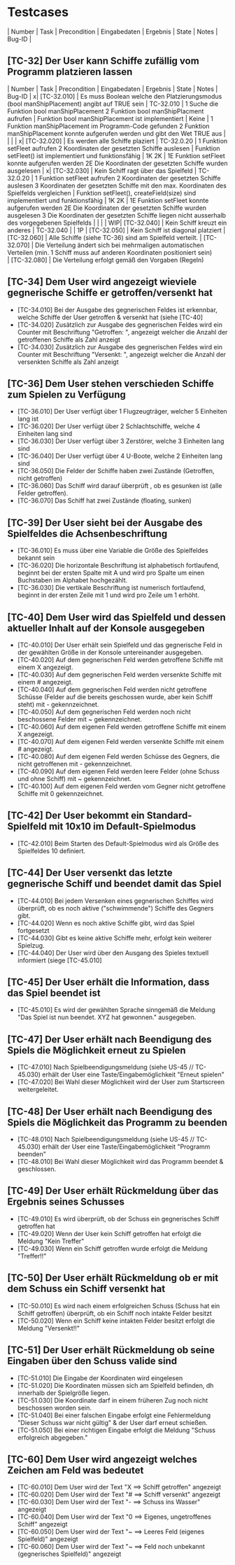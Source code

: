 # Testcases

| Number	  | Task | Precondition  | Eingabedaten	  | Ergebnis	   | State  | Notes |  Bug-ID |

## [TC-32] Der User kann Schiffe zufällig vom Programm platzieren lassen
| Number	  | Task | Precondition  | Eingabedaten	  | Ergebnis	   | State  | Notes |  Bug-ID |
x| [TC-32.010] | Es muss Boolean welche den Platzierungsmodus (bool manShipPlacement) angibt auf TRUE sein
| TC-32.010   | 1 Suche die Funktion bool manShipPlacement 2 Funktion bool manShipPlacment aufrufen | Funktion bool manShipPlacement ist implementiert | Keine | 1 Funktion manShipPlacement im Programm-Code gefunden 2 Funktion manShipPlacement konnte aufgerufen werden und gibt den Wet TRUE aus | |  |  |
x| [TC-32.020] | Es werden alle Schiffe plaziert 
| TC-32.0.20  | 1 Funktion setFleet aufrufen  2 Koordinaten der gesetzten Schiffe auslesen | Funktion setFleet() ist implementiert und funktionsfähig | 1K 2K  | 1E Funktion setFleet konnte aufgerufen werden 2E Die Koordinaten der gesetzten Schiffe wurden ausgelesen |
x| [TC-32.030] | Kein Schiff ragt über das Spielfeld
| TC-32.0.20  | 1 Funktion setFleet aufrufen  2 Koordinaten der gesetzten Schiffe auslesen 3 Koordinaten der gesetzten Schiffe mit den max. Koordinaten des Spielfelds vergleichen | Funktion setFleet(), createField(size) sind implementiert und funktionsfähig | 1K 2K  | 1E Funktion setFleet konnte aufgerufen werden 2E Die Koordinaten der gesetzten Schiffe wurden ausgelesen 3 Die Koordinaten der gesetzten Schiffe liegen nicht ausserhalb des vorgegebenen Spielfelds | | | |
WIP| [TC-32.040] | Kein Schiff kreuzt ein anderes
| TC-32.040 | | 1P 
| [TC-32.050] | Kein Schiff ist diagonal platziert 
| [TC-32.060] | Alle Schiffe (siehe TC-36) sind am Spielfeld verteilt. 
| [TC-32.070] | Die Verteilung ändert sich bei mehrmaligen automatischen Verteilen (min. 1 Schiff muss auf anderen Koordinaten positioniert sein)  
| [TC-32.080] | Die Verteilung erfolgt gemäß den Vorgaben (Regeln) 

## [TC-34] Dem User wird angezeigt wieviele gegnerische Schiffe er getroffen/versenkt hat
- [TC-34.010] Bei der Ausgabe des gegnerischen Feldes ist erkennbar, welche Schiffe der User getroffen & versenkt hat (siehe [TC-40]
- [TC-34.020] Zusätzlich zur Ausgabe des gegnerischen Feldes wird ein Counter mit Beschriftung "Getroffen: ", angezeigt welcher die Anzahl der getroffenen Schiffe als Zahl anzeigt 
- [TC-34.030] Zusätzlich zur Ausgabe des gegnerischen Feldes wird ein Counter mit Beschriftung "Versenkt: ", angezeigt welcher die Anzahl der versenkten Schiffe als Zahl anzeigt

## [TC-36] Dem User stehen verschieden Schiffe zum Spielen zu Verfügung
- [TC-36.010] Der User verfügt über 1 Flugzeugträger, welcher 5 Einheiten lang ist
- [TC-36.020] Der User verfügt über 2 Schlachtschiffe, welche 4 Einheiten lang sind
- [TC-36.030] Der User verfügt über 3 Zerstörer, welche 3 Einheiten lang sind
- [TC-36.040] Der User verfügt über 4 U-Boote, welche 2 Einheiten lang sind
- [TC-36.050] Die Felder der Schiffe haben zwei Zustände (Getroffen, nicht getroffen)
- [TC-36.060] Das Schiff wird darauf überprüft , ob es gesunken ist (alle Felder getroffen).
- [TC-36.070] Das Schiff hat zwei Zustände (floating, sunken)

## [TC-39] Der User sieht bei der Ausgabe des Spielfeldes die Achsenbeschriftung
- [TC-36.010] Es muss über eine Variable die Größe des Spielfeldes bekannt sein 
- [TC-36.020] Die horizontale Beschriftung ist alphabetisch fortlaufend, beginnt bei der ersten Spalte mit A und wird pro Spalte um einen Buchstaben im Alphabet hochgezählt.
- [TC-36.030] Die vertikale Beschriftung ist numerisch fortlaufend, beginnt in der ersten Zeile mit 1 und wird pro Zeile um 1 erhöht. 

## [TC-40] Dem User wird das Spielfeld und dessen aktueller Inhalt auf der Konsole ausgegeben
- [TC-40.010] Der User erhält sein Spielfeld und das gegnerische Feld in der gewählten Größe in der Konsole untereinander ausgegeben.
- [TC-40.020] Auf dem gegnerischen Feld werden getroffene Schiffe mit einem X angezeigt. 
- [TC-40.030] Auf dem gegnerischen Feld werden versenkte Schiffe mit einem # angezeigt.
- [TC-40.040] Auf dem gegnerischen Feld werden nicht getroffene Schüsse (Felder auf die bereits geschossen wurde, aber kein Schiff steht) mit - gekennzeichnet.
- [TC-40.050] Auf dem gegnerischen Feld werden noch nicht beschossene Felder mit ~ gekennzeichnet. 
- [TC-40.060] Auf dem eigenen Feld werden getroffene Schiffe mit einem X angezeigt. 
- [TC-40.070] Auf dem eigenen Feld werden versenkte Schiffe mit einem # angezeigt.
- [TC-40.080] Auf dem eigenen Feld werden Schüsse des Gegners, die nicht getroffenen mit - gekennzeichnet.
- [TC-40.090] Auf dem eigenen Feld werden leere Felder (ohne Schuss und ohne Schiff) mit ~ gekennzeichnet.
- [TC-40.100] Auf dem eigenen Feld werden vom Gegner nicht getroffene Schiffe mit 0 gekennzeichnet.

## [TC-42] Der User bekommt ein Standard-Spielfeld mit 10x10 im Default-Spielmodus
- [TC-42.010] Beim Starten des Default-Spielmodus wird als Größe des Spielfeldes 10 definiert.

## [TC-44] Der User versenkt das letzte gegnerische Schiff und beendet damit das Spiel
- [TC-44.010] Bei jedem Versenken eines gegnerischen Schiffes wird überprüft, ob es noch aktive ("schwimmende") Schiffe des Gegners gibt.
- [TC-44.020] Wenn es noch aktive Schiffe gibt, wird das Spiel fortgesetzt
- [TC-44.030] Gibt es keine aktive Schiffe mehr, erfolgt kein weiterer Spielzug.
- [TC-44.040] Der User wird über den Ausgang des Spieles textuell informiert (siege [TC-45.010]

## [TC-45] Der User erhält die Information, dass das Spiel beendet ist
- [TC-45.010] Es wird der gewählten Sprache sinngemäß die Meldung "Das Spiel ist nun beendet. XYZ hat gewonnen." ausgegeben.

## [TC-47] Der User erhält nach Beendigung des Spiels die Möglichkeit erneut zu Spielen
- [TC-47.010] Nach Spielbeendigungsmeldung (siehe US-45 // TC-45.030) erhält der User eine Taste/Eingabemöglichkeit "Erneut spielen" 
- [TC-47.020] Bei Wahl dieser Möglichkeit wird der User zum Startscreen weitergeleitet. 

## [TC-48] Der User erhält nach Beendigung des Spiels die Möglichkeit das Programm zu beenden 
- [TC-48.010] Nach Spielbeendigungsmeldung (siehe US-45 // TC-45.030) erhält der User eine Taste/Eingabemöglichkeit "Programm beenden"
- [TC-48.010] Bei Wahl dieser Möglichkeit wird das Programm beendet & geschlossen.

## [TC-49] Der User erhält Rückmeldung über das Ergebnis seines Schusses
- [TC-49.010] Es wird überprüft, ob der Schuss ein gegnerisches Schiff getroffen hat
- [TC-49.020] Wenn der User kein Schiff getroffen hat erfolgt die Meldung "Kein Treffer"
- [TC-49.030] Wenn ein Schiff getroffen wurde erfolgt die Meldung "Treffer!!"

## [TC-50] Der User erhält Rückmeldung ob er mit dem Schuss ein Schiff versenkt hat
- [TC-50.010] Es wird nach einem erfolgreichen Schuss (Schuss hat ein Schiff getroffen) überprüft, ob ein Schiff noch intakte Felder besitzt
- [TC-50.020] Wenn ein Schiff keine intakten Felder besitzt erfolgt die Meldung "Versenkt!!"

## [TC-51] Der User erhält Rückmeldung ob seine Eingaben über den Schuss valide sind
- [TC-51.010] Die Eingabe der Koordinaten wird eingelesen
- [TC-51.020] Die Koordinaten müssen sich am Spielfeld befinden, dh innerhalb der Spielgröße liegen.
- [TC-51.030] Die Koordinate darf in einem früheren Zug noch nicht beschossen worden sein.
- [TC-51.040] Bei einer falschen Eingabe erfolgt eine Fehlermeldung "Dieser Schuss war nicht gültig" & der User darf erneut schießen.
- [TC-51.050] Bei einer richtigen Eingabe erfolgt die Meldung "Schuss erfolgreich abgegeben."

## [TC-60] Dem User wird angezeigt welches Zeichen am Feld was bedeutet
- [TC-60.010] Dem User wird der Text "X ==> Schiff getroffen" angezeigt
- [TC-60.020] Dem User wird der Text "# ==> Schiff versenkt" angezeigt
- [TC-60.030] Dem User wird der Text "- ==> Schuss ins Wasser" angezeigt
- [TC-60.040] Dem User wird der Text "0 ==> Eigenes, ungetroffenes Schiff" angezeigt
- [TC-60.050] Dem User wird der Text "~ ==> Leeres Feld (eigenes Spielfeld)" angezeigt
- [TC-60.060] Dem User wird der Text "~ ==> Feld noch unbekannt (gegnerisches Spielfeld)" angezeigt
